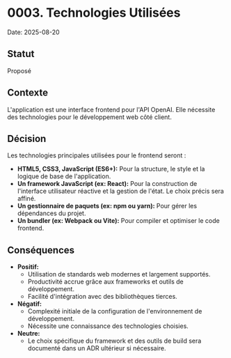 # 0003. Technologies Utilisées

Date: 2025-08-20

## Statut

Proposé

## Contexte

L'application est une interface frontend pour l'API OpenAI. Elle nécessite des technologies pour le développement web côté client.

## Décision

Les technologies principales utilisées pour le frontend seront :
*   **HTML5, CSS3, JavaScript (ES6+):** Pour la structure, le style et la logique de base de l'application.
*   **Un framework JavaScript (ex: React):** Pour la construction de l'interface utilisateur réactive et la gestion de l'état. Le choix précis sera affiné.
*   **Un gestionnaire de paquets (ex: npm ou yarn):** Pour gérer les dépendances du projet.
*   **Un bundler (ex: Webpack ou Vite):** Pour compiler et optimiser le code frontend.

## Conséquences

*   **Positif:**
    *   Utilisation de standards web modernes et largement supportés.
    *   Productivité accrue grâce aux frameworks et outils de développement.
    *   Facilité d'intégration avec des bibliothèques tierces.
*   **Négatif:**
    *   Complexité initiale de la configuration de l'environnement de développement.
    *   Nécessite une connaissance des technologies choisies.
*   **Neutre:**
    *   Le choix spécifique du framework et des outils de build sera documenté dans un ADR ultérieur si nécessaire.